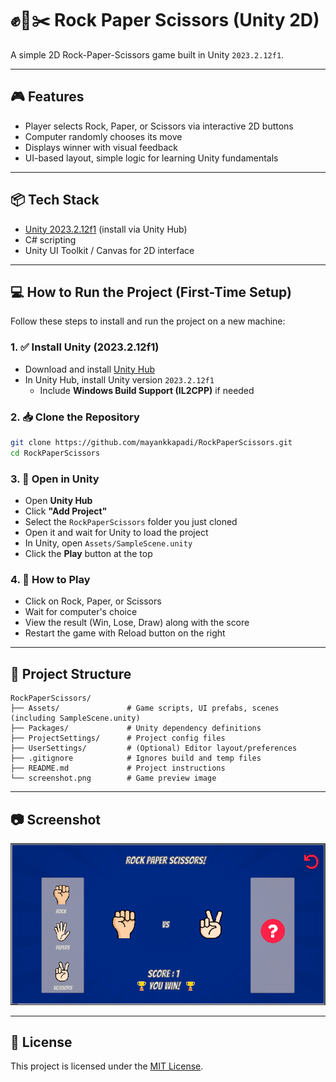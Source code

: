 # ✊📄✂️ Rock Paper Scissors (Unity 2D)

A simple 2D Rock-Paper-Scissors game built in Unity `2023.2.12f1`.

---

## 🎮 Features

- Player selects Rock, Paper, or Scissors via interactive 2D buttons
- Computer randomly chooses its move
- Displays winner with visual feedback
- UI-based layout, simple logic for learning Unity fundamentals

---

## 📦 Tech Stack

- [Unity 2023.2.12f1](https://unity.com/releases/editor/whats-new/2023.2.12) (install via Unity Hub)
- C# scripting
- Unity UI Toolkit / Canvas for 2D interface

---

## 💻 How to Run the Project (First-Time Setup)

Follow these steps to install and run the project on a new machine:

### 1. ✅ Install Unity (2023.2.12f1)
- Download and install [Unity Hub](https://unity.com/download)
- In Unity Hub, install Unity version `2023.2.12f1`
  - Include **Windows Build Support (IL2CPP)** if needed

### 2. 📥 Clone the Repository

```bash
git clone https://github.com/mayankkapadi/RockPaperScissors.git
cd RockPaperScissors
```

### 3. 🧩 Open in Unity

- Open **Unity Hub**
- Click **"Add Project"**
- Select the `RockPaperScissors` folder you just cloned
- Open it and wait for Unity to load the project
- In Unity, open `Assets/SampleScene.unity`
- Click the **Play** button at the top

### 4. 🚀 How to Play
- Click on Rock, Paper, or Scissors
- Wait for computer's choice
- View the result (Win, Lose, Draw) along with the score
- Restart the game with Reload button on the right

---

## 🔧 Project Structure

```
RockPaperScissors/
├── Assets/               # Game scripts, UI prefabs, scenes (including SampleScene.unity)
├── Packages/             # Unity dependency definitions
├── ProjectSettings/      # Project config files
├── UserSettings/         # (Optional) Editor layout/preferences
├── .gitignore            # Ignores build and temp files
├── README.md             # Project instructions
└── screenshot.png        # Game preview image
```

---

## 📷 Screenshot

![Screenshot](screenshot.png)

---

## 📄 License

This project is licensed under the [MIT License](LICENSE).

